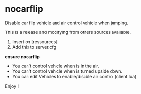 # nocarflip
Disable car flip vehicle and air control vehicle when jumping.

This is a release and modifying from others sources available.

1. Insert on [ressources]
2. Add this to server.cfg

**ensure nocarflip**

- You can't control vehicle when is in the air.
- You can't control vehicle when is turned upside down.
- You can edit Vehicles to enable/disable air control (client.lua)

Enjoy !
